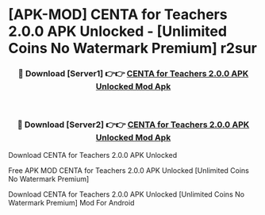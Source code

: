 # [APK-MOD] CENTA for Teachers 2.0.0 APK Unlocked - [Unlimited Coins No Watermark Premium] r2sur



<div align="center">
<h3>🔴 Download [Server1] 👉👉 <a href="https://momento.my/?title=CENTA_for_Teachers_2.0.0_APK_Unlocked">CENTA for Teachers 2.0.0 APK Unlocked Mod Apk</a></h3><br>

<h3>🔴 Download [Server2] 👉👉 <a href="https://momento.my/?title=CENTA_for_Teachers_2.0.0_APK_Unlocked">CENTA for Teachers 2.0.0 APK Unlocked Mod Apk</a></h3>
</div>



Download CENTA for Teachers 2.0.0 APK Unlocked 

Free APK MOD CENTA for Teachers 2.0.0 APK Unlocked [Unlimited Coins No Watermark Premium]

Download CENTA for Teachers 2.0.0 APK Unlocked [Unlimited Coins No Watermark Premium] Mod For Android
